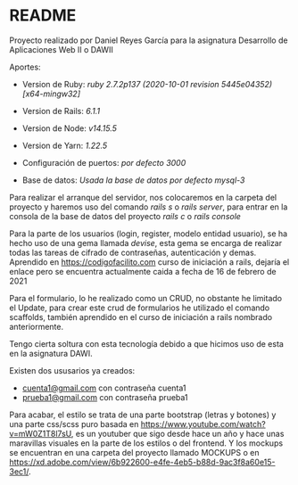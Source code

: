 # README

Proyecto realizado por Daniel Reyes García para la asignatura Desarrollo de Aplicaciones Web II o DAWII

Aportes:

* Version de Ruby: *ruby 2.7.2p137 (2020-10-01 revision 5445e04352) [x64-mingw32]*

* Version de Rails: *6.1.1*

* Version de Node: *v14.15.5*

* Version de Yarn: *1.22.5*

* Configuración de puertos: *por defecto 3000*

* Base de datos: *Usada la base de datos por defecto mysql-3*

Para realizar el arranque del servidor, nos colocaremos en la carpeta del proyecto y haremos uso del comando *rails s* o *rails server*, para entrar en la consola de la base de datos del proyecto *rails c* o *rails console*

Para la parte de los usuarios (login, register, modelo entidad usuario), se ha hecho uso de una gema llamada *devise*, esta gema se encarga de realizar todas las tareas de cifrado de contraseñas, autenticación y demas. Aprendido en https://codigofacilito.com curso de iniciación a rails, dejaría el enlace pero se encuentra actualmente caida a fecha de 16 de febrero de 2021

Para el formulario, lo he realizado como un CRUD, no obstante he limitado el Update, para crear este crud de formularios he utilizado el comando scaffolds, también aprendido en el curso de iniciación a rails nombrado anteriormente.

Tengo cierta soltura con esta tecnología debido a que hicimos uso de esta en la asignatura DAWI.

Existen dos ususarios ya creados:
* cuenta1@gmail.com con contraseña cuenta1
* prueba1@gmail.com con contraseña prueba1

Para acabar, el estilo se trata de una parte bootstrap (letras y botones) y una parte css/scss puro basada en https://www.youtube.com/watch?v=mW0Z1T8l7sU, es un youtuber que sigo desde hace un año y hace unas maravillas visuales en la parte de los estilos o del frontend. Y los mockups se encuentran en una carpeta del proyecto llamado MOCKUPS o en https://xd.adobe.com/view/6b922600-e4fe-4eb5-b88d-9ac3f8a60e15-3ec1/.

